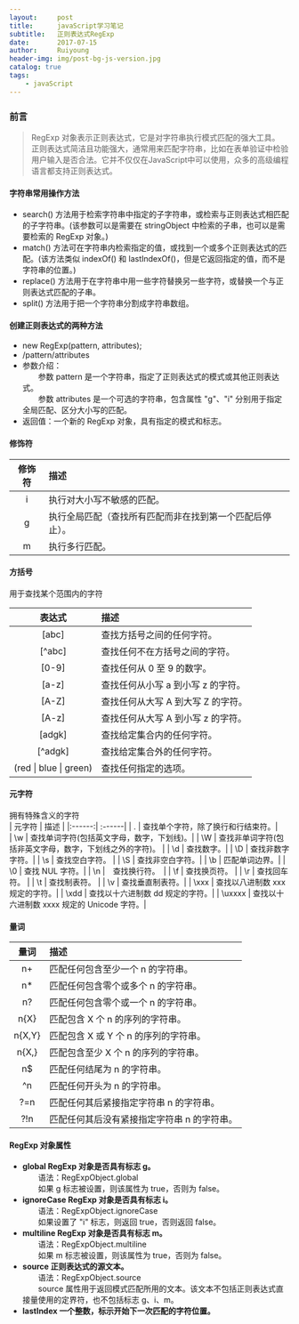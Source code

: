 ```yaml
--- 
layout:     post
title:      javaScript学习笔记
subtitle:   正则表达式RegExp
date:       2017-07-15
author:     Ruiyoung
header-img: img/post-bg-js-version.jpg
catalog: true
tags:
    - javaScript
---
```

### 前言  

> RegExp 对象表示正则表达式，它是对字符串执行模式匹配的强大工具。  
> 正则表达式简洁且功能强大，通常用来匹配字符串，比如在表单验证中检验用户输入是否合法。它并不仅仅在JavaScript中可以使用，众多的高级编程语言都支持正则表达式。  

#### 字符串常用操作方法  

- search() 方法用于检索字符串中指定的子字符串，或检索与正则表达式相匹配的子字符串。(该参数可以是需要在 stringObject 中检索的子串，也可以是需要检索的 RegExp 对象。)  
- match() 方法可在字符串内检索指定的值，或找到一个或多个正则表达式的匹配。(该方法类似 indexOf() 和 lastIndexOf()，但是它返回指定的值，而不是字符串的位置。)  
- replace() 方法用于在字符串中用一些字符替换另一些字符，或替换一个与正则表达式匹配的子串。 
- split() 方法用于把一个字符串分割成字符串数组。  

#### 创建正则表达式的两种方法  

- new RegExp(pattern, attributes);  
- /pattern/attributes  
- 参数介绍：  
&emsp;&emsp;参数 pattern 是一个字符串，指定了正则表达式的模式或其他正则表达式。  
&emsp;&emsp;参数 attributes 是一个可选的字符串，包含属性 "g"、"i" 分别用于指定全局匹配、区分大小写的匹配。  
- 返回值：一个新的 RegExp 对象，具有指定的模式和标志。  

#### 修饰符  

| 修饰符 | 描述 |  
| :------: | :------|
| i | 执行对大小写不敏感的匹配。|
| g | 执行全局匹配（查找所有匹配而非在找到第一个匹配后停止）。|
| m | 执行多行匹配。|

#### 方括号  

用于查找某个范围内的字符  

| 表达式 | 描述 |
| :------: | :------|
| [abc] | 查找方括号之间的任何字符。 |
| [^abc] | 查找任何不在方括号之间的字符。 |
| [0-9] | 查找任何从 0 至 9 的数字。 |  
| [a-z] | 查找任何从小写 a 到小写 z 的字符。 |
| [A-Z] | 查找任何从大写 A 到大写 Z 的字符。 |
| [A-z] | 查找任何从大写 A 到小写 z 的字符。 |  
| [adgk] | 查找给定集合内的任何字符。 |  
| [^adgk] | 查找给定集合外的任何字符。 |  
| (red \| blue \| green) | 查找任何指定的选项。|

#### 元字符  

拥有特殊含义的字符  
| 元字符 | 描述 |
|:------:| :------|
| . | 查找单个字符，除了换行和行结束符。|  
| \w | 查找单词字符(包括英文字母，数字，下划线)。|
| \W | 查找非单词字符(包括非英文字母，数字，下划线之外的字符)。 |
| \d | 查找数字。|
| \D | 查找非数字字符。|
| \s | 查找空白字符。 |
| \S | 查找非空白字符。|
| \b | 匹配单词边界。|
| \0 | 查找 NUL 字符。|
| \n |　查找换行符。　|
| \f  | 查找换页符。 |
| \r | 查找回车符。 |
| \t | 查找制表符。 |
| \v | 查找垂直制表符。|
| \xxx | 查找以八进制数 xxx 规定的字符。|
| \xdd | 查找以十六进制数 dd 规定的字符。|
| \uxxxx | 查找以十六进制数 xxxx 规定的 Unicode 字符。|

#### 量词  

| 量词 | 描述 |
| :------: | :------ |
| n+ | 匹配任何包含至少一个 n 的字符串。|
| n* | 匹配任何包含零个或多个 n 的字符串。 |
| n? | 匹配任何包含零个或一个 n 的字符串。 |
| n{X} | 匹配包含 X 个 n 的序列的字符串。 |
| n{X,Y} | 匹配包含 X 或 Y 个 n 的序列的字符串。|
| n{X,} | 匹配包含至少 X 个 n 的序列的字符串。 |
| n$ | 匹配任何结尾为 n 的字符串。 |
| ^n  | 匹配任何开头为 n 的字符串。 |
| ?=n | 匹配任何其后紧接指定字符串 n 的字符串。|
| ?!n | 匹配任何其后没有紧接指定字符串 n 的字符串。 |

#### RegExp 对象属性  

- **global RegExp 对象是否具有标志 g。**   
&emsp;&emsp;语法：RegExpObject.global  
&emsp;&emsp;如果 g 标志被设置，则该属性为 true，否则为 false。  
- **ignoreCase RegExp 对象是否具有标志 i。**   
&emsp;&emsp;语法：RegExpObject.ignoreCase  
&emsp;&emsp;如果设置了 "i" 标志，则返回 true，否则返回 false。  
- **multiline RegExp 对象是否具有标志 m。**   
&emsp;&emsp;语法：RegExpObject.multiline  
&emsp;&emsp;如果 m 标志被设置，则该属性为 true，否则为 false。  
- **source 正则表达式的源文本。**     
&emsp;&emsp;语法：RegExpObject.source  
&emsp;&emsp;source 属性用于返回模式匹配所用的文本。该文本不包括正则表达式直接量使用的定界符，也不包括标志 g、i、m。  
- **lastIndex 一个整数，标示开始下一次匹配的字符位置。**    




